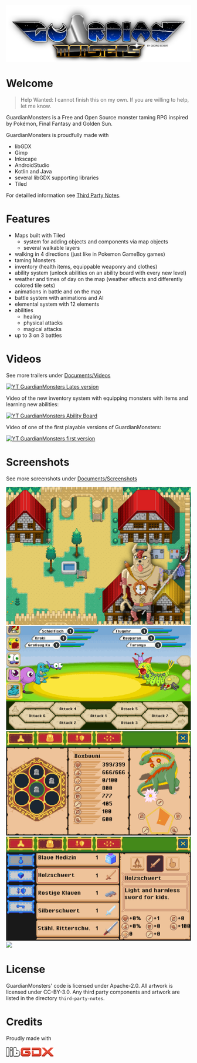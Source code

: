 ![](./Assets/Images/Logos/gm_logo_2048x630.png)

# Welcome

> Help Wanted: I cannot finish this on my own. If you are willing to help, let me know.

GuardianMonsters is a Free and Open Source monster taming RPG inspired by Pokémon, Final Fantasy and Golden Sun.

GuardianMonsters is proudfully made with

+ libGDX
+ Gimp
+ Inkscape
+ AndroidStudio
+ Kotlin and Java
+ several libGDX supporting libraries
+ Tiled

For detailled information see [Third Party Notes](./third-party-notes/THIRD-PARTY-NOTES.md).

# Features

+ Maps built with Tiled
  - system for adding objects and components via map objects
  - several walkable layers
+ walking in 4 directions (just like in Pokemon GameBoy games)
+ taming Monsters
+ inventory (health items, equippable weaponry and clothes)
+ ability system (unlock abilities on an ability board with every new level)
+ weather and times of day on the map (weather effects and differently colored tile sets)
+ animations in battle and on the map
+ battle system with animations and AI
+ elemental system with 12 elements
+ abilities
  - healing
  - physical attacks
  - magical attacks
+ up to 3 on 3 battles


# Videos

See more trailers under [Documents/Videos](./Documents/Videos)

[![YT GuardianMonsters Lates version](https://img.youtube.com/vi/o59fl2uKQp8/0.jpg)](https://www.youtube.com/watch?v=o59fl2uKQp8)

Video of the new inventory system with equipping monsters with items and learning new abilities:

[![YT GuardianMonsters Ability Board](https://img.youtube.com/vi/YBXvsU34ruQ/0.jpg)](https://www.youtube.com/watch?v=YBXvsU34ruQ)

Video of one of the first playable versions of GuardianMonsters:

[![YT GuardianMonsters first version](https://img.youtube.com/vi/Dqxm2vnXST0/0.jpg)](https://www.youtube.com/watch?v=Dqxm2vnXST0)



# Screenshots

See more screenshots under [Documents/Screenshots](./Documents/Screenshots)

![](./Documents/Marketing/Marketing_001.png)
![](./Documents/Screenshots/Battle/Screenshot_Battle_002.png)
![](./Documents/Screenshots/Inventory/Screenshot_Inventory_001.png)
![](./Documents/Screenshots/Inventory/Screenshot_Inventory_002.png)
![](./Documents/Screenshots/World/Screenshot_World_001.png.png)



# License

GuardianMonsters' code is licensed under Apache-2.0. All artwork is licensed under CC-BY-3.0. Any third party components and artwork are listed in the directory `third-party-notes`.


# Credits

Proudly made with

![](./Assets/Images/Logos/libgdx_pixel.png)